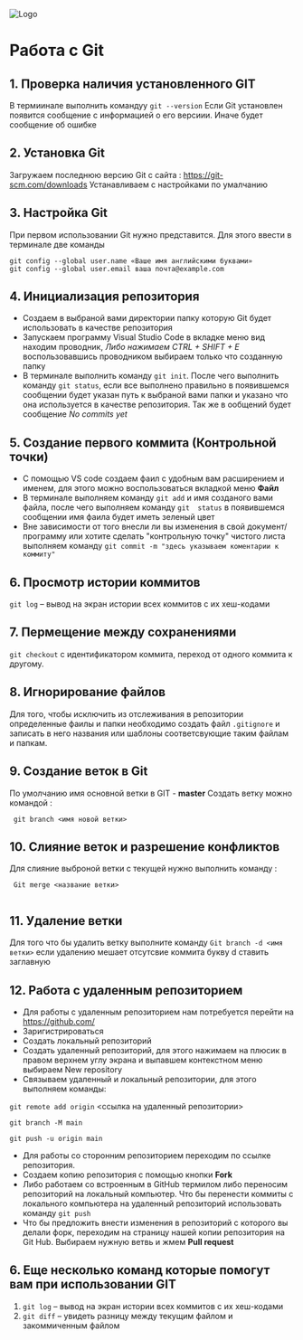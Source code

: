 
 ![Logo](Git.png)

 # Работа с Git

## 1. Проверка наличия установленного GIT 

В термиинале выполнить командуу `git --version`
Если Git установлен появится сообщение с информацией о его версиии. 
Иначе будет сообщение об ошибке

## 2. Установка  Git 
Загружаем последнюю версию Git с сайта : https://git-scm.com/downloads
Устанавливаем c настройками по умалчанию 

## 3. Настройка Git
При первом использовании Git нужно представится. Для этого ввести в терминале две команды 
```
git config --global user.name «Ваше имя английскими буквами»
git config --global user.email ваша почта@example.com
```
## 4. Инициализация репозитория 

* Создаем в выбраной вами директории папку которую Git будет использовать в качестве репозитория
* Запускаем программу Visual Studio Code в вкладке меню вид находим проводник,  *Либо нажимаем CTRL + SHIFT + E*  воспользовавшись проводником выбираем только что созданную папку
* В терминале выполнить команду `git init`. После чего выполнить команду `git status`, если все выполнено правильно в появившемся сообщении будет указан путь к выбраной вами папки и указано что она используется в качестве репозитория. Так же в ообщений будет сообщение *No commits yet*

## 5.  Создание первого коммита (Контрольной точки)
* С помощью VS code создаем фаил с удобным вам расширением и именем, для этого можно воспользоваться вкладкой меню **Файл** 
* В терминале выполняем команду `git add` и имя созданого вами файла, после чего выполняем команду `git  status` в появившемся сообщении имя фаила будет иметь зеленый цвет
* Вне зависимости от того внесли ли вы изменения в свой документ/программу или хотите сделать "контрольную точку" чистого листа выполняем команду `git commit -m "здесь указываем коментарии к коммиту"`      

## 6. Просмотр истории коммитов 

`git log` – вывод на экран истории всех коммитов с их хеш-кодами

## 7. Пермещение между сохранениями 

 `git checkout` с идентификатором коммита, переход от одного коммита к другому.

## 8. Игнорирование файлов
Для того, чтобы исключить из отслеживания в репозитории определенные фаилы и папки необходимо создать файл `.gitignore` и записать в него названия или шаблоны соответсвующие таким файлам и папкам.       

## 9. Создание веток в Git  
По умолчанию имя основной ветки в GIT - **master**
Создать ветку можно командой : 
```
 git branch <имя новой ветки>

```
## 10. Слияние веток и разрешение конфликтов  
Для слияние выброной ветки с текущей нужно выполнить команду :
```
 Git merge <название ветки>
 
 ```  
 ## 11. Удаление ветки 
 Для того что бы удалить ветку выполните команду `Git branch -d <имя ветки>`
 если удалению мешает отсутсвие коммита букву d ставить заглавную

## 12. Работа с удаленным репозиторием 

* Для работы с удаленным репозиторием нам потребуется перейти на https://github.com/
* Заригистрироваться 
* Создать локальный репозиторий 
* Создать удаленный репозиторий, для этого нажимаем на плюсик в правом верхнем углу экрана и выпавшем контекстном меню выбираем New repository
* Связываем удаленный и локальный репозитории, для этого выполняем команды:

`git remote add origin` <ссылка на удаленный репозитории>

`git branch -M main`

`git push -u origin main`
* Для работы со сторонним репозиторием переходим по ссылке репозитория. 
* Создаем копию репозитория с помощью кнопки **Fork**
* Либо работаем со встроенным в GitHub термилом либо переносим репозиторий на локальный компьютер. Что бы перенести коммиты с локального компьютера на удаленный репозиторий использовать  команду `git push`
* Что бы предложить внести изменения в репозиторий с которого вы делали форк, переходим на страницу нашей копии репозитория на Git Hub. Выбираем нужную ветвь и жмем **Pull request**

 ## 6. Еще несколько команд которые помогут вам при использовании GIT
1. `git log` – вывод на экран истории всех коммитов с их хеш-кодами
4. `git diff`  – увидеть разницу между текущим файлом и закоммиченным файлом